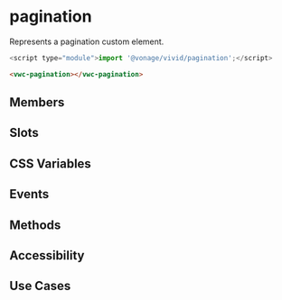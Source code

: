 # pagination

Represents a pagination custom element.

```js
<script type="module">import '@vonage/vivid/pagination';</script>
```

```html preview
<vwc-pagination></vwc-pagination>
```

## Members

## Slots

## CSS Variables

## Events

## Methods

## Accessibility

## Use Cases
